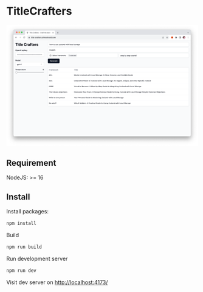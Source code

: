 # TitleCrafters

![demo-app](demo-app.png)

## Requirement

NodeJS: >= 16

## Install

Install packages:

```bash
npm install
```

Build

```bash
npm run build
```

Run development server

```bash
npm run dev
```

Visit dev server on [http://localhost:4173/](http://localhost:4173/)
